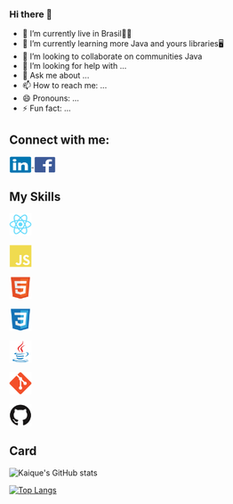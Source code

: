 ### Hi there 👋

<!--
**kaique-programmer/kaique-programmer** is a ✨ _special_ ✨ repository because its `README.md` (this file) appears on your GitHub profile.

-->
- 🔭 I’m currently live in Brasil:vampire_man:
- 🌱 I’m currently learning more Java and yours libraries:desktop_computer:
- 👯 I’m looking to collaborate on communities Java
- 🤔 I’m looking for help with ...
- 💬 Ask me about ...
- 📫 How to reach me: ...
- 😄 Pronouns: ...
- ⚡ Fun fact: ...


## Connect with me:
<a href="https://www.linkedin.com/in/kaique-oliveira-santos-75a3951a0/" target="_blank">
<img align="center" alt="Kaique-linkedin" height="30" width="40" src="https://raw.githubusercontent.com/devicons/devicon/master/icons/linkedin/linkedin-plain.svg" style="max-width:100%;">
</a>

<a href="https://www.facebook.com/kaique.oliveirasantos.3304/" target="_blank">
<img align="center" alt="Kaique" height="30" width="40" src="https://raw.githubusercontent.com/devicons/devicon/master/icons/facebook/facebook-plain.svg" style="max-width:100%;">
</a>

## My Skills
<img src="https://raw.githubusercontent.com/devicons/devicon/master/icons/react/react-original.svg" alt="react" height="40" width="40" style="max-width:100%;"></img>

<img alt="javascript" height="40" width="40" src="https://raw.githubusercontent.com/devicons/devicon/master/icons/javascript/javascript-plain.svg" style="max-width:100%;"></img>

<img alt="html5" height="40" width="40" src="https://raw.githubusercontent.com/devicons/devicon/master/icons/html5/html5-original.svg" style="max-width:100%;"></img>

<img alt="css3" height="40" width="40" src="https://raw.githubusercontent.com/devicons/devicon/master/icons/css3/css3-original.svg" style="max-width:100%;"></img>

<img alt="java" height="40" width="40" src="https://raw.githubusercontent.com/devicons/devicon/master/icons/java/java-original.svg" style="max-width:100%;"></img>

<img alt="git" height="40" width="40" src="https://raw.githubusercontent.com/devicons/devicon/master/icons/git/git-original.svg" style="max-width:100%;"></img>

<img alt="github" height="40" width="40" src="https://raw.githubusercontent.com/devicons/devicon/master/icons/github/github-original.svg" style="max-width:100%;"></img>

## Card
![Kaique's GitHub stats](https://github-readme-stats.vercel.app/api?username=kaique-programmer&show_icons=true&theme=radical)

[![Top Langs](https://github-readme-stats.vercel.app/api/top-langs/?username=kaique-programmer)](https://github.com/kaique-programmer/github-readme-stats)
